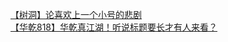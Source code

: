 [【树洞】论喜欢上一个小号的悲剧](http://tieba.baidu.com/p/3411373570?see_lz=1&pn=)   
[【华乾818】华乾真江湖！听说标题要长才有人来看？](http://tieba.baidu.com/p/3412314694?see_lz=1&pn=)   
